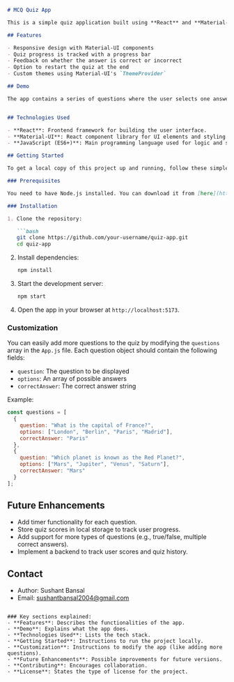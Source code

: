 ```markdown
# MCQ Quiz App

This is a simple quiz application built using **React** and **Material-UI**. The app allows users to answer multiple-choice questions, provides feedback on their responses, and shows their overall score at the end.

## Features

- Responsive design with Material-UI components
- Quiz progress is tracked with a progress bar
- Feedback on whether the answer is correct or incorrect
- Option to restart the quiz at the end
- Custom themes using Material-UI's `ThemeProvider`

## Demo

The app contains a series of questions where the user selects one answer from a list of options. Upon submission, feedback is shown indicating if the answer was correct. Users can then proceed to the next question. Once all questions are answered, the score is displayed along with an option to restart the quiz.


## Technologies Used

- **React**: Frontend framework for building the user interface.
- **Material-UI**: React component library for UI elements and styling.
- **JavaScript (ES6+)**: Main programming language used for logic and state management.

## Getting Started

To get a local copy of this project up and running, follow these simple steps.

### Prerequisites

You need to have Node.js installed. You can download it from [here](https://nodejs.org/).

### Installation

1. Clone the repository:

   ```bash
   git clone https://github.com/your-username/quiz-app.git
   cd quiz-app
   ```

2. Install dependencies:

   ```bash
   npm install
   ```

3. Start the development server:

   ```bash
   npm start
   ```

4. Open the app in your browser at `http://localhost:5173`.

### Customization

You can easily add more questions to the quiz by modifying the `questions` array in the `App.js` file. Each question object should contain the following fields:

- `question`: The question to be displayed
- `options`: An array of possible answers
- `correctAnswer`: The correct answer string

Example:

```javascript
const questions = [
  {
    question: "What is the capital of France?",
    options: ["London", "Berlin", "Paris", "Madrid"],
    correctAnswer: "Paris"
  },
  {
    question: "Which planet is known as the Red Planet?",
    options: ["Mars", "Jupiter", "Venus", "Saturn"],
    correctAnswer: "Mars"
  }
];
```

## Future Enhancements

- Add timer functionality for each question.
- Store quiz scores in local storage to track user progress.
- Add support for more types of questions (e.g., true/false, multiple correct answers).
- Implement a backend to track user scores and quiz history.


## Contact


- Author: Sushant Bansal
- Email: sushantbansal2004@gmail.com
```

### Key sections explained:
- **Features**: Describes the functionalities of the app.
- **Demo**: Explains what the app does.
- **Technologies Used**: Lists the tech stack.
- **Getting Started**: Instructions to run the project locally.
- **Customization**: Instructions to modify the app (like adding more questions).
- **Future Enhancements**: Possible improvements for future versions.
- **Contributing**: Encourages collaboration.
- **License**: States the type of license for the project.
